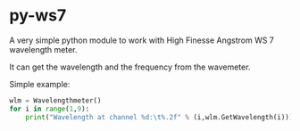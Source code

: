 # py-ws7

A very simple python module to work with High Finesse Angstrom WS 7 wavelength meter.

It can get the wavelength and the frequency from the wavemeter.

Simple example:

```py
wlm = Wavelengthmeter()
for i in range(1,9):
    print("Wavelength at channel %d:\t%.2f" % (i,wlm.GetWavelength(i)))
```
